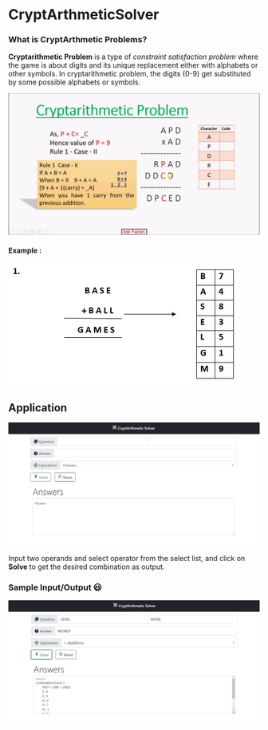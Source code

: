 # CryptArthmeticSolver
### What is CryptArthmetic Problems?
**Cryptarithmetic Problem** is a type of *constraint satisfaction problem* where the game is about digits and its unique replacement either with alphabets or other symbols. In cryptarithmetic problem, the digits (0-9) get substituted by some possible alphabets or symbols.

![crypt_sample_image](/images/ex2.jpg)

#### Example : 
![crypt_example_image](/images/ex1.png)

## Application
![crypt_sample_image](/images/crypt.jpg)

Input two operands and select operator from the select list, and click on **Solve** to get the desired combination as output.

### Sample Input/Output :smiley:
![crypt_sample_image](/images/crypt2.jpg)
